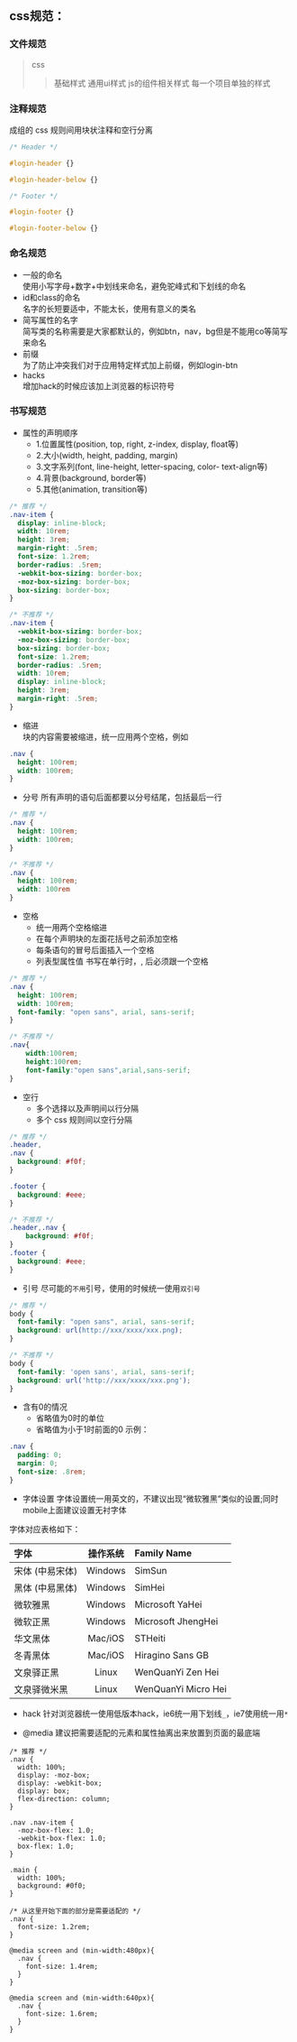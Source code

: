 css规范：
----------

### 文件规范
> css
>   > 基础样式
>   > 通用ui样式
>   > js的组件相关样式
>   > 每一个项目单独的样式

### 注释规范
成组的 css 规则间用块状注释和空行分离
``` css 
/* Header */

#login-header {}

#login-header-below {}

/* Footer */

#login-footer {}

#login-footer-below {}
```
### 命名规范
- 一般的命名  
    使用小写字母+数字+中划线来命名，避免驼峰式和下划线的命名
- id和class的命名  
    名字的长短要适中，不能太长，使用有意义的类名
- 简写属性的名字  
    简写类的名称需要是大家都默认的，例如btn，nav，bg但是不能用co等简写来命名
- 前缀  
    为了防止冲突我们对于应用特定样式加上前缀，例如login-btn
- hacks  
    增加hack的时候应该加上浏览器的标识符号

### 书写规范
- 属性的声明顺序
    - 1.位置属性(position, top, right, z-index, display, float等)
    - 2.大小(width, height, padding, margin)
    - 3.文字系列(font, line-height, letter-spacing, color- text-align等)
    - 4.背景(background, border等)
    - 5.其他(animation, transition等)

``` css 
/* 推荐 */
.nav-item {
  display: inline-block;
  width: 10rem;
  height: 3rem;
  margin-right: .5rem;
  font-size: 1.2rem;
  border-radius: .5rem;
  -webkit-box-sizing: border-box;
  -moz-box-sizing: border-box;
  box-sizing: border-box;
}
```
``` css 
/* 不推荐 */
.nav-item {
  -webkit-box-sizing: border-box;
  -moz-box-sizing: border-box;
  box-sizing: border-box;
  font-size: 1.2rem;
  border-radius: .5rem;
  width: 10rem;
  display: inline-block;
  height: 3rem;
  margin-right: .5rem;
}
```
- 缩进  
    块的内容需要被缩进，统一应用两个空格，例如
  
``` css 
.nav {    
  height: 100rem;   
  width: 100rem;    
}
```

- 分号
        所有声明的语句后面都要以分号结尾，包括最后一行
``` css 
/* 推荐 */
.nav {
  height: 100rem;
  width: 100rem;
}
```
``` css 
/* 不推荐 */
.nav {
  height: 100rem;
  width: 100rem
}
```
- 空格
    + 统一用两个空格缩进
    + 在每个声明块的左面花括号之前添加空格
    + 每条语句的冒号后面插入一个空格
    + 列表型属性值 书写在单行时，, 后必须跟一个空格
``` css 
/* 推荐 */
.nav {
  height: 100rem;
  width: 100rem;
  font-family: "open sans", arial, sans-serif;
}
```
``` css 
/* 不推荐 */
.nav{
    width:100rem;
    height:100rem;
    font-family:"open sans",arial,sans-serif;
}
```
- 空行
    + 多个选择以及声明间以行分隔
    + 多个 css 规则间以空行分隔
``` css 
/* 推荐 */
.header,
.nav {
  background: #f0f;
}

.footer {
  background: #eee;
}
```
``` css 
/* 不推荐 */
.header,.nav {
    background: #f0f;
}
.footer {
  background: #eee;
}
```
- 引号
        尽可能的`不用`引号，使用的时候统一使用`双引号`
``` css 
/* 推荐 */
body {
  font-family: "open sans", arial, sans-serif;
  background: url(http://xxx/xxxx/xxx.png);
}
```
``` css 
/* 不推荐 */
body {
  font-family: 'open sans', arial, sans-serif;
  background: url('http://xxx/xxxx/xxx.png');
}
```
- 含有0的情况
    + 省略值为0时的单位
    + 省略值为小于1时前面的0
示例：
``` css
.nav {
  padding: 0;
  margin: 0;
  font-size: .8rem;
}
```
        
- 字体设置
        字体设置统一用英文的，不建议出现“微软雅黑”类似的设置;同时mobile上面建议设置无衬字体

字体对应表格如下：

|字体           |  操作系统    |  Family Name      |
| :------------ | :----------: | :---------------- |
|宋体 (中易宋体)|Windows       | SimSun            |
|黑体 (中易黑体)|Windows       | SimHei            |
|微软雅黑       |Windows       | Microsoft YaHei   |
|微软正黑       |Windows       | Microsoft JhengHei|
|华文黑体       |Mac/iOS       | STHeiti           |
|冬青黑体       |Mac/iOS       | Hiragino Sans GB  |
|文泉驿正黑     |Linux         | WenQuanYi Zen Hei |
|文泉驿微米黑   |Linux         |WenQuanYi Micro Hei|


- hack
        针对浏览器统一使用低版本hack，ie6统一用下划线`_`，ie7使用统一用`*`

- @media
        建议把需要适配的元素和属性抽离出来放置到页面的最底端
```
/* 推荐 */
.nav {
  width: 100%;
  display: -moz-box;
  display: -webkit-box;
  display: box;
  flex-direction: column;
}

.nav .nav-item {
  -moz-box-flex: 1.0;
  -webkit-box-flex: 1.0;
  box-flex: 1.0;
}

.main {
  width: 100%;
  background: #0f0;
}

/* 从这里开始下面的部分是需要适配的 */
.nav {
  font-size: 1.2rem;
}

@media screen and (min-width:480px){
  .nav {
    font-size: 1.4rem;
  }
}

@media screen and (min-width:640px){
  .nav {
    font-size: 1.6rem;
  }
}
```